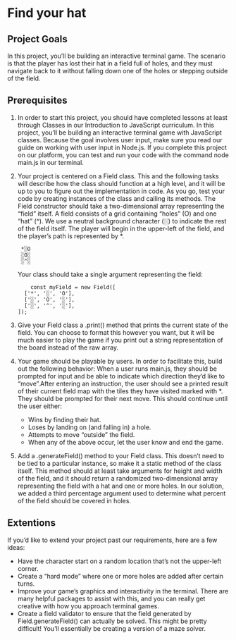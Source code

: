# Find your hat

## Project Goals

In this project, you’ll be building an interactive terminal game. The scenario is that the player has lost their hat in
a field full of holes, and they must navigate back to it without falling down one of the holes or stepping outside of
the field.

## Prerequisites

1.  In order to start this project, you should have completed lessons at least through Classes in our Introduction to
    JavaScript curriculum. In this project, you’ll be building an interactive terminal game with JavaScript classes.
    Because the goal involves user input, make sure you read our guide on working with user input in Node.js. If you
    complete this project on our platform, you can test and run your code with the command node main.js in our terminal.

2.  Your project is centered on a Field class. This and the following tasks will describe how the class should function
    at a high level, and it will be up to you to figure out the implementation in code. As you go, test your code by
    creating instances of the class and calling its methods. The Field constructor should take a two-dimensional array
    representing the “field” itself. A field consists of a grid containing “holes” (O) and one “hat” (^). We use a
    neutral background character (░) to indicate the rest of the field itself. The player will begin in the upper-left
    of the field, and the player’s path is represented by \*.

         *░O
         ░O░
         ░^░

    Your class should take a single argument representing the field:

            const myField = new Field([
          ['*', '░', 'O'],
          ['░', 'O', '░'],
          ['░', '^', '░'],
        ]);

3.  Give your Field class a .print() method that prints the current state of the field. You can choose to format this
    however you want, but it will be much easier to play the game if you print out a string representation of the board
    instead of the raw array.

4.  Your game should be playable by users. In order to facilitate this, build out the following behavior: When a user
    runs main.js, they should be prompted for input and be able to indicate which direction they’d like to “move”.After
    entering an instruction, the user should see a printed result of their current field map with the tiles they have
    visited marked with \*. They should be prompted for their next move. This should continue until the user either:

    - Wins by finding their hat.
    - Loses by landing on (and falling in) a hole.
    - Attempts to move “outside” the field.
    - When any of the above occur, let the user know and end the game.

5.  Add a .generateField() method to your Field class. This doesn’t need to be tied to a particular instance, so make it
    a static method of the class itself. This method should at least take arguments for height and width of the field,
    and it should return a randomized two-dimensional array representing the field with a hat and one or more holes. In
    our solution, we added a third percentage argument used to determine what percent of the field should be covered in
    holes.

## Extentions

If you’d like to extend your project past our requirements, here are a few ideas:

- Have the character start on a random location that’s not the upper-left corner.
- Create a “hard mode” where one or more holes are added after certain turns.
- Improve your game’s graphics and interactivity in the terminal. There are many helpful packages to assist with this,
  and you can really get creative with how you approach terminal games.
- Create a field validator to ensure that the field generated by Field.generateField() can actually be solved. This
  might be pretty difficult! You’ll essentially be creating a version of a maze solver.

